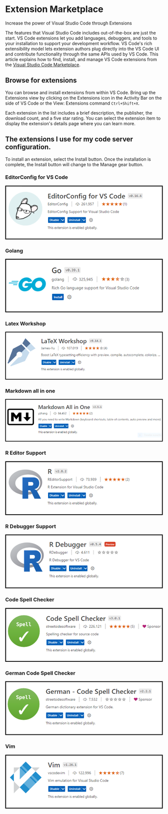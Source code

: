 # Extension Marketplace

Increase the power of Visual Studio Code through Extensions

The features that Visual Studio Code includes out-of-the-box are just the start. VS Code extensions let you add languages, debuggers, and tools to your installation to support your development workflow. VS Code's rich extensibility model lets extension authors plug directly into the VS Code UI and contribute functionality through the same APIs used by VS Code. This article explains how to find, install, and manage VS Code extensions from the [Visual Studio Code Marketplace](https://marketplace.visualstudio.com/VSCode).

## Browse for extensions
You can browse and install extensions from within VS Code. Bring up the Extensions view by clicking on the Extensions icon in the Activity Bar on the side of VS Code or the View: Extensions command `Ctrl+Shift+X`.

Each extension in the list includes a brief description, the publisher, the download count, and a five star rating. You can select the extension item to display the extension's details page where you can learn more.

## The extensions I use for my code server configuration.

To install an extension, select the Install button. Once the installation is complete, the Install button will change to the Manage gear button.

### EditorConfig for VS Code

<img src="images/editor-config.png" alt="EditorConfig for VS Code">

### Golang

<img src="images/golang.png" alt="Golang">

### Latex Workshop

<img src="images/latex-workshop.png" alt="LaTeX Workshop">

### Markdown all in one

<img src="images/markdown-all-in-one.png" alt="Markdown all in one">

### R Editor Support

<img src="images/r.png" alt="R Editor Support">

### R Debugger Support

<img src="images/r-debugger.png" alt="R Debugger Support">

### Code Spell Checker

<img src="images/code-spell-checker.png" alt="Code Spell Checker">

### German Code Spell Checker

<img src="images/german-code-spell-checker.png" alt="German - Code Spell Checker">

### Vim

<img src="images/vim.png" alt="Vim">

